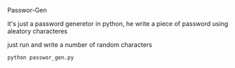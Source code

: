 Passwor-Gen

it's just a password generetor in python, he write a piece of password using aleatory characteres 

just run and write a number of random characters

```
python passwor_gen.py
```

